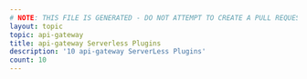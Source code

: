 ```yaml
---
# NOTE: THIS FILE IS GENERATED - DO NOT ATTEMPT TO CREATE A PULL REQUEST TO UPDATE THE DATA. 
layout: topic
topic: api-gateway
title: api-gateway Serverless Plugins
description: '10 api-gateway ServerLess Plugins'
count: 10
---
```

